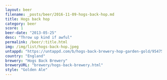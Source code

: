 ```yaml
---
layout: beer
filename: _posts/beer/2016-11-09-hogs-back-hop.md
title: Hogs back hop
category: beer
score: 1
beer-date: "2013-05-25"
desc: "Throw up kind if awful"
permalink: /beer/:title.html
img: /img/list/hogs-back-hop.jpeg
untappd: "https://untappd.com/b/hogs-back-brewery-hop-garden-gold/95475"
country: "England"
brewery: "Hogs Back Brewery"
breweryURL: "brewery/hogs-back-brewery.html"
style: "Golden Ale"
---
```

